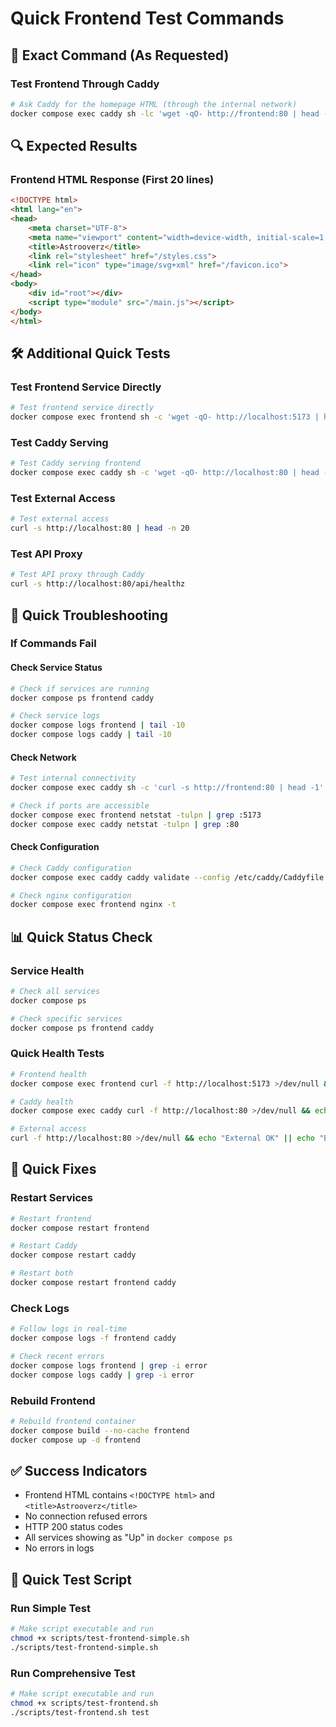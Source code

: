 # Quick Frontend Test Commands

## 🚀 Exact Command (As Requested)

### Test Frontend Through Caddy
```bash
# Ask Caddy for the homepage HTML (through the internal network)
docker compose exec caddy sh -lc 'wget -qO- http://frontend:80 | head -n 20'
```

## 🔍 Expected Results

### Frontend HTML Response (First 20 lines)
```html
<!DOCTYPE html>
<html lang="en">
<head>
    <meta charset="UTF-8">
    <meta name="viewport" content="width=device-width, initial-scale=1.0">
    <title>Astrooverz</title>
    <link rel="stylesheet" href="/styles.css">
    <link rel="icon" type="image/svg+xml" href="/favicon.ico">
</head>
<body>
    <div id="root"></div>
    <script type="module" src="/main.js"></script>
</body>
</html>
```

## 🛠️ Additional Quick Tests

### Test Frontend Service Directly
```bash
# Test frontend service directly
docker compose exec frontend sh -c 'wget -qO- http://localhost:5173 | head -n 20'
```

### Test Caddy Serving
```bash
# Test Caddy serving frontend
docker compose exec caddy sh -c 'wget -qO- http://localhost:80 | head -n 20'
```

### Test External Access
```bash
# Test external access
curl -s http://localhost:80 | head -n 20
```

### Test API Proxy
```bash
# Test API proxy through Caddy
curl -s http://localhost:80/api/healthz
```

## 🚨 Quick Troubleshooting

### If Commands Fail

#### Check Service Status
```bash
# Check if services are running
docker compose ps frontend caddy

# Check service logs
docker compose logs frontend | tail -10
docker compose logs caddy | tail -10
```

#### Check Network
```bash
# Test internal connectivity
docker compose exec caddy sh -c 'curl -s http://frontend:80 | head -1'

# Check if ports are accessible
docker compose exec frontend netstat -tulpn | grep :5173
docker compose exec caddy netstat -tulpn | grep :80
```

#### Check Configuration
```bash
# Check Caddy configuration
docker compose exec caddy caddy validate --config /etc/caddy/Caddyfile

# Check nginx configuration
docker compose exec frontend nginx -t
```

## 📊 Quick Status Check

### Service Health
```bash
# Check all services
docker compose ps

# Check specific services
docker compose ps frontend caddy
```

### Quick Health Tests
```bash
# Frontend health
docker compose exec frontend curl -f http://localhost:5173 >/dev/null && echo "Frontend OK" || echo "Frontend FAILED"

# Caddy health
docker compose exec caddy curl -f http://localhost:80 >/dev/null && echo "Caddy OK" || echo "Caddy FAILED"

# External access
curl -f http://localhost:80 >/dev/null && echo "External OK" || echo "External FAILED"
```

## 🔧 Quick Fixes

### Restart Services
```bash
# Restart frontend
docker compose restart frontend

# Restart Caddy
docker compose restart caddy

# Restart both
docker compose restart frontend caddy
```

### Check Logs
```bash
# Follow logs in real-time
docker compose logs -f frontend caddy

# Check recent errors
docker compose logs frontend | grep -i error
docker compose logs caddy | grep -i error
```

### Rebuild Frontend
```bash
# Rebuild frontend container
docker compose build --no-cache frontend
docker compose up -d frontend
```

## ✅ Success Indicators

- Frontend HTML contains `<!DOCTYPE html>` and `<title>Astrooverz</title>`
- No connection refused errors
- HTTP 200 status codes
- All services showing as "Up" in `docker compose ps`
- No errors in logs

## 🚀 Quick Test Script

### Run Simple Test
```bash
# Make script executable and run
chmod +x scripts/test-frontend-simple.sh
./scripts/test-frontend-simple.sh
```

### Run Comprehensive Test
```bash
# Make script executable and run
chmod +x scripts/test-frontend.sh
./scripts/test-frontend.sh test
```
